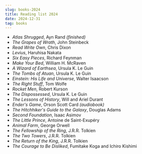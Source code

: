 ```yaml
---
slug: books-2024
title: Reading list 2024
date: 2024-12-31
tag: books
---
```


-   _Atlas Shrugged_, Ayn Rand _(finished)_
-   _The Grapes of Wrath_, John Steinbeck
-   _Read Write Own_, Chris Dixon
-   _Levius_, Haruhisa Nakata
-   _Six Easy Pieces_, Richard Feynman
-   _Make Your Bed_, William H. McRaven
-   _A Wizard of Earthsea_, Ursula K. Le Guin
-   _The Tombs of Atuan_, Ursula K. Le Guin
-   _Einstein: His Life and Universe_, Walter Isaacson
-   _The Right Stuff_, Tom Wolfe
-   _Rocket Men_, Robert Kurson
-   _The Dispossessed_, Ursula K. Le Guin
-   _The Lessons of History_, Will and Ariel Durant
-   _Ender's Game_, Orson Scott Card _(audiobook)_
-   _The Hitchhiker's Guide to the Galaxy_, Douglas Adams
-   _Second Foundation_, Isaac Asimov
-   _The Little Prince_, Antoine de Saint-Exupéry
-   _Animal Farm_, George Orwell
-   _The Fellowship of the Ring_, J.R.R. Tolkien
-   _The Two Towers_, J.R.R. Tolkien
-   _The Return of the King_, J.R.R. Tolkien
-   _The Courage to Be Disliked_, Fumitake Koga and Ichiro Kishimi
